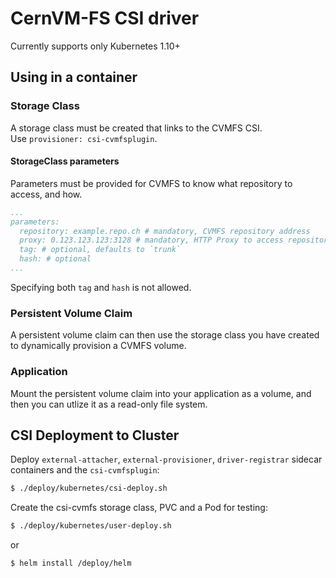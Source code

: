 # CernVM-FS CSI driver

Currently supports only Kubernetes 1.10+

## Using in a container

### Storage Class
A storage class must be created that links to the CVMFS CSI.  
Use `provisioner: csi-cvmfsplugin`.

#### StorageClass parameters
Parameters must be provided for CVMFS to know what repository to access, and how.
```yaml
...
parameters:
  repository: example.repo.ch # mandatory, CVMFS repository address
  proxy: 0.123.123.123:3128 # mandatory, HTTP Proxy to access repository. 'DIRECT' for none.
  tag: # optional, defaults to `trunk`
  hash: # optional
...
```
Specifying both `tag` and `hash` is not allowed.

### Persistent Volume Claim
A persistent volume claim can then use the storage class you have created to dynamically provision a CVMFS volume.

### Application
Mount the persistent volume claim into your application as a volume, and then you can utlize it as a read-only file system.



## CSI Deployment to Cluster

Deploy `external-attacher`, `external-provisioner`, `driver-registrar` sidecar containers and the `csi-cvmfsplugin`:

```bash
$ ./deploy/kubernetes/csi-deploy.sh
```

Create the csi-cvmfs storage class, PVC and a Pod for testing:

```bash
$ ./deploy/kubernetes/user-deploy.sh
```
or
```bash
$ helm install /deploy/helm
```